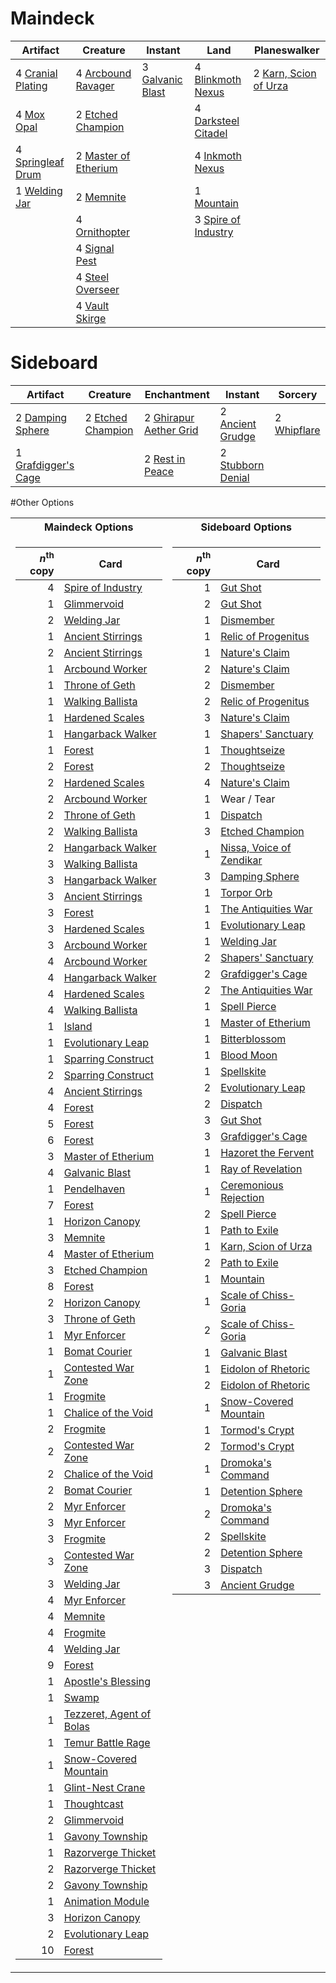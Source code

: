 
# Maindeck
|                                          Artifact                                          |                                           Creature                                            |                                          Instant                                          |                                             Land                                             |                                          Planeswalker                                          |
|--------------------------------------------------------------------------------------------|-----------------------------------------------------------------------------------------------|-------------------------------------------------------------------------------------------|----------------------------------------------------------------------------------------------|------------------------------------------------------------------------------------------------|
|4 [Cranial Plating](http://gatherer.wizards.com/Pages/Card/Details.aspx?multiverseid=205328)|4 [Arcbound Ravager](http://gatherer.wizards.com/Pages/Card/Details.aspx?multiverseid=370510)  |3 [Galvanic Blast](http://gatherer.wizards.com/Pages/Card/Details.aspx?multiverseid=442781)|4 [Blinkmoth Nexus](http://gatherer.wizards.com/Pages/Card/Details.aspx?multiverseid=370407)  |2 [Karn, Scion of Urza](http://gatherer.wizards.com/Pages/Card/Details.aspx?multiverseid=442889)|
|4 [Mox Opal](http://gatherer.wizards.com/Pages/Card/Details.aspx?multiverseid=397719)       |2 [Etched Champion](http://gatherer.wizards.com/Pages/Card/Details.aspx?multiverseid=397710)   |                                                                                           |4 [Darksteel Citadel](http://gatherer.wizards.com/Pages/Card/Details.aspx?multiverseid=397853)|                                                                                                |
|4 [Springleaf Drum](http://gatherer.wizards.com/Pages/Card/Details.aspx?multiverseid=139509)|2 [Master of Etherium](http://gatherer.wizards.com/Pages/Card/Details.aspx?multiverseid=205325)|                                                                                           |4 [Inkmoth Nexus](http://gatherer.wizards.com/Pages/Card/Details.aspx?multiverseid=370407)    |                                                                                                |
|1 [Welding Jar](http://gatherer.wizards.com/Pages/Card/Details.aspx?multiverseid=48328)     |2 [Memnite](http://gatherer.wizards.com/Pages/Card/Details.aspx?multiverseid=None)             |                                                                                           |1 [Mountain](http://gatherer.wizards.com/Pages/Card/Details.aspx?multiverseid=439604)         |                                                                                                |
|                                                                                            |4 [Ornithopter](http://gatherer.wizards.com/Pages/Card/Details.aspx?multiverseid=425813)       |                                                                                           |3 [Spire of Industry](http://gatherer.wizards.com/Pages/Card/Details.aspx?multiverseid=423851)|                                                                                                |
|                                                                                            |4 [Signal Pest](http://gatherer.wizards.com/Pages/Card/Details.aspx?multiverseid=None)         |                                                                                           |                                                                                              |                                                                                                |
|                                                                                            |4 [Steel Overseer](http://gatherer.wizards.com/Pages/Card/Details.aspx?multiverseid=420614)    |                                                                                           |                                                                                              |                                                                                                |
|                                                                                            |4 [Vault Skirge](http://gatherer.wizards.com/Pages/Card/Details.aspx?multiverseid=None)        |                                                                                           |                                                                                              |                                                                                                |


# Sideboard
|                                           Artifact                                           |                                          Creature                                          |                                           Enchantment                                           |                                          Instant                                           |                                       Sorcery                                        |
|----------------------------------------------------------------------------------------------|--------------------------------------------------------------------------------------------|-------------------------------------------------------------------------------------------------|--------------------------------------------------------------------------------------------|--------------------------------------------------------------------------------------|
|2 [Damping Sphere](http://gatherer.wizards.com/Pages/Card/Details.aspx?multiverseid=443101)   |2 [Etched Champion](http://gatherer.wizards.com/Pages/Card/Details.aspx?multiverseid=397710)|2 [Ghirapur Aether Grid](http://gatherer.wizards.com/Pages/Card/Details.aspx?multiverseid=398517)|2 [Ancient Grudge](http://gatherer.wizards.com/Pages/Card/Details.aspx?multiverseid=None)   |2 [Whipflare](http://gatherer.wizards.com/Pages/Card/Details.aspx?multiverseid=446866)|
|1 [Grafdigger's Cage](http://gatherer.wizards.com/Pages/Card/Details.aspx?multiverseid=426046)|                                                                                            |2 [Rest in Peace](http://gatherer.wizards.com/Pages/Card/Details.aspx?multiverseid=442021)       |2 [Stubborn Denial](http://gatherer.wizards.com/Pages/Card/Details.aspx?multiverseid=386673)|                                                                                      |


#Other Options
<table>
<tr><th>Maindeck Options </th><th>Sideboard Options</th></tr>
<tr><td valign="top">

|*n*<sup>th</sup> copy|                                               Card                                                |
|--------------------:|---------------------------------------------------------------------------------------------------|
|                    4|[Spire of Industry](http://gatherer.wizards.com/Pages/Card/Details.aspx?multiverseid=423851)       |
|                    1|[Glimmervoid](http://gatherer.wizards.com/Pages/Card/Details.aspx?multiverseid=370425)             |
|                    2|[Welding Jar](http://gatherer.wizards.com/Pages/Card/Details.aspx?multiverseid=48328)              |
|                    1|[Ancient Stirrings](http://gatherer.wizards.com/Pages/Card/Details.aspx?multiverseid=442148)       |
|                    2|[Ancient Stirrings](http://gatherer.wizards.com/Pages/Card/Details.aspx?multiverseid=442148)       |
|                    1|[Arcbound Worker](http://gatherer.wizards.com/Pages/Card/Details.aspx?multiverseid=370517)         |
|                    1|[Throne of Geth](http://gatherer.wizards.com/Pages/Card/Details.aspx?multiverseid=202675)          |
|                    1|[Walking Ballista](http://gatherer.wizards.com/Pages/Card/Details.aspx?multiverseid=423848)        |
|                    1|[Hardened Scales](http://gatherer.wizards.com/Pages/Card/Details.aspx?multiverseid=None)           |
|                    1|[Hangarback Walker](http://gatherer.wizards.com/Pages/Card/Details.aspx?multiverseid=420600)       |
|                    1|[Forest](http://gatherer.wizards.com/Pages/Card/Details.aspx?multiverseid=439605)                  |
|                    2|[Forest](http://gatherer.wizards.com/Pages/Card/Details.aspx?multiverseid=439605)                  |
|                    2|[Hardened Scales](http://gatherer.wizards.com/Pages/Card/Details.aspx?multiverseid=None)           |
|                    2|[Arcbound Worker](http://gatherer.wizards.com/Pages/Card/Details.aspx?multiverseid=370517)         |
|                    2|[Throne of Geth](http://gatherer.wizards.com/Pages/Card/Details.aspx?multiverseid=202675)          |
|                    2|[Walking Ballista](http://gatherer.wizards.com/Pages/Card/Details.aspx?multiverseid=423848)        |
|                    2|[Hangarback Walker](http://gatherer.wizards.com/Pages/Card/Details.aspx?multiverseid=420600)       |
|                    3|[Walking Ballista](http://gatherer.wizards.com/Pages/Card/Details.aspx?multiverseid=423848)        |
|                    3|[Hangarback Walker](http://gatherer.wizards.com/Pages/Card/Details.aspx?multiverseid=420600)       |
|                    3|[Ancient Stirrings](http://gatherer.wizards.com/Pages/Card/Details.aspx?multiverseid=442148)       |
|                    3|[Forest](http://gatherer.wizards.com/Pages/Card/Details.aspx?multiverseid=439605)                  |
|                    3|[Hardened Scales](http://gatherer.wizards.com/Pages/Card/Details.aspx?multiverseid=None)           |
|                    3|[Arcbound Worker](http://gatherer.wizards.com/Pages/Card/Details.aspx?multiverseid=370517)         |
|                    4|[Arcbound Worker](http://gatherer.wizards.com/Pages/Card/Details.aspx?multiverseid=370517)         |
|                    4|[Hangarback Walker](http://gatherer.wizards.com/Pages/Card/Details.aspx?multiverseid=420600)       |
|                    4|[Hardened Scales](http://gatherer.wizards.com/Pages/Card/Details.aspx?multiverseid=None)           |
|                    4|[Walking Ballista](http://gatherer.wizards.com/Pages/Card/Details.aspx?multiverseid=423848)        |
|                    1|[Island](http://gatherer.wizards.com/Pages/Card/Details.aspx?multiverseid=439602)                  |
|                    1|[Evolutionary Leap](http://gatherer.wizards.com/Pages/Card/Details.aspx?multiverseid=None)         |
|                    1|[Sparring Construct](http://gatherer.wizards.com/Pages/Card/Details.aspx?multiverseid=443120)      |
|                    2|[Sparring Construct](http://gatherer.wizards.com/Pages/Card/Details.aspx?multiverseid=443120)      |
|                    4|[Ancient Stirrings](http://gatherer.wizards.com/Pages/Card/Details.aspx?multiverseid=442148)       |
|                    4|[Forest](http://gatherer.wizards.com/Pages/Card/Details.aspx?multiverseid=439605)                  |
|                    5|[Forest](http://gatherer.wizards.com/Pages/Card/Details.aspx?multiverseid=439605)                  |
|                    6|[Forest](http://gatherer.wizards.com/Pages/Card/Details.aspx?multiverseid=439605)                  |
|                    3|[Master of Etherium](http://gatherer.wizards.com/Pages/Card/Details.aspx?multiverseid=205325)      |
|                    4|[Galvanic Blast](http://gatherer.wizards.com/Pages/Card/Details.aspx?multiverseid=442781)          |
|                    1|[Pendelhaven](http://gatherer.wizards.com/Pages/Card/Details.aspx?multiverseid=None)               |
|                    7|[Forest](http://gatherer.wizards.com/Pages/Card/Details.aspx?multiverseid=439605)                  |
|                    1|[Horizon Canopy](http://gatherer.wizards.com/Pages/Card/Details.aspx?multiverseid=438806)          |
|                    3|[Memnite](http://gatherer.wizards.com/Pages/Card/Details.aspx?multiverseid=None)                   |
|                    4|[Master of Etherium](http://gatherer.wizards.com/Pages/Card/Details.aspx?multiverseid=205325)      |
|                    3|[Etched Champion](http://gatherer.wizards.com/Pages/Card/Details.aspx?multiverseid=397710)         |
|                    8|[Forest](http://gatherer.wizards.com/Pages/Card/Details.aspx?multiverseid=439605)                  |
|                    2|[Horizon Canopy](http://gatherer.wizards.com/Pages/Card/Details.aspx?multiverseid=438806)          |
|                    3|[Throne of Geth](http://gatherer.wizards.com/Pages/Card/Details.aspx?multiverseid=202675)          |
|                    1|[Myr Enforcer](http://gatherer.wizards.com/Pages/Card/Details.aspx?multiverseid=None)              |
|                    1|[Bomat Courier](http://gatherer.wizards.com/Pages/Card/Details.aspx?multiverseid=417772)           |
|                    1|[Contested War Zone](http://gatherer.wizards.com/Pages/Card/Details.aspx?multiverseid=213775)      |
|                    1|[Frogmite](http://gatherer.wizards.com/Pages/Card/Details.aspx?multiverseid=370434)                |
|                    1|[Chalice of the Void](http://gatherer.wizards.com/Pages/Card/Details.aspx?multiverseid=370411)     |
|                    2|[Frogmite](http://gatherer.wizards.com/Pages/Card/Details.aspx?multiverseid=370434)                |
|                    2|[Contested War Zone](http://gatherer.wizards.com/Pages/Card/Details.aspx?multiverseid=213775)      |
|                    2|[Chalice of the Void](http://gatherer.wizards.com/Pages/Card/Details.aspx?multiverseid=370411)     |
|                    2|[Bomat Courier](http://gatherer.wizards.com/Pages/Card/Details.aspx?multiverseid=417772)           |
|                    2|[Myr Enforcer](http://gatherer.wizards.com/Pages/Card/Details.aspx?multiverseid=None)              |
|                    3|[Myr Enforcer](http://gatherer.wizards.com/Pages/Card/Details.aspx?multiverseid=None)              |
|                    3|[Frogmite](http://gatherer.wizards.com/Pages/Card/Details.aspx?multiverseid=370434)                |
|                    3|[Contested War Zone](http://gatherer.wizards.com/Pages/Card/Details.aspx?multiverseid=213775)      |
|                    3|[Welding Jar](http://gatherer.wizards.com/Pages/Card/Details.aspx?multiverseid=48328)              |
|                    4|[Myr Enforcer](http://gatherer.wizards.com/Pages/Card/Details.aspx?multiverseid=None)              |
|                    4|[Memnite](http://gatherer.wizards.com/Pages/Card/Details.aspx?multiverseid=None)                   |
|                    4|[Frogmite](http://gatherer.wizards.com/Pages/Card/Details.aspx?multiverseid=370434)                |
|                    4|[Welding Jar](http://gatherer.wizards.com/Pages/Card/Details.aspx?multiverseid=48328)              |
|                    9|[Forest](http://gatherer.wizards.com/Pages/Card/Details.aspx?multiverseid=439605)                  |
|                    1|[Apostle's Blessing](http://gatherer.wizards.com/Pages/Card/Details.aspx?multiverseid=397768)      |
|                    1|[Swamp](http://gatherer.wizards.com/Pages/Card/Details.aspx?multiverseid=439603)                   |
|                    1|[Tezzeret, Agent of Bolas](http://gatherer.wizards.com/Pages/Card/Details.aspx?multiverseid=214065)|
|                    1|[Temur Battle Rage](http://gatherer.wizards.com/Pages/Card/Details.aspx?multiverseid=391940)       |
|                    1|[Snow-Covered Mountain](http://gatherer.wizards.com/Pages/Card/Details.aspx?multiverseid=184814)   |
|                    1|[Glint-Nest Crane](http://gatherer.wizards.com/Pages/Card/Details.aspx?multiverseid=417623)        |
|                    1|[Thoughtcast](http://gatherer.wizards.com/Pages/Card/Details.aspx?multiverseid=397804)             |
|                    2|[Glimmervoid](http://gatherer.wizards.com/Pages/Card/Details.aspx?multiverseid=370425)             |
|                    1|[Gavony Township](http://gatherer.wizards.com/Pages/Card/Details.aspx?multiverseid=233242)         |
|                    1|[Razorverge Thicket](http://gatherer.wizards.com/Pages/Card/Details.aspx?multiverseid=209407)      |
|                    2|[Razorverge Thicket](http://gatherer.wizards.com/Pages/Card/Details.aspx?multiverseid=209407)      |
|                    2|[Gavony Township](http://gatherer.wizards.com/Pages/Card/Details.aspx?multiverseid=233242)         |
|                    1|[Animation Module](http://gatherer.wizards.com/Pages/Card/Details.aspx?multiverseid=417767)        |
|                    3|[Horizon Canopy](http://gatherer.wizards.com/Pages/Card/Details.aspx?multiverseid=438806)          |
|                    2|[Evolutionary Leap](http://gatherer.wizards.com/Pages/Card/Details.aspx?multiverseid=None)         |
|                   10|[Forest](http://gatherer.wizards.com/Pages/Card/Details.aspx?multiverseid=439605)                  |



</td><td valign="top">

|*n*<sup>th</sup> copy|                                               Card                                                |
|--------------------:|---------------------------------------------------------------------------------------------------|
|                    1|[Gut Shot](http://gatherer.wizards.com/Pages/Card/Details.aspx?multiverseid=397673)                |
|                    2|[Gut Shot](http://gatherer.wizards.com/Pages/Card/Details.aspx?multiverseid=397673)                |
|                    1|[Dismember](http://gatherer.wizards.com/Pages/Card/Details.aspx?multiverseid=None)                 |
|                    1|[Relic of Progenitus](http://gatherer.wizards.com/Pages/Card/Details.aspx?multiverseid=205326)     |
|                    1|[Nature's Claim](http://gatherer.wizards.com/Pages/Card/Details.aspx?multiverseid=438743)          |
|                    2|[Nature's Claim](http://gatherer.wizards.com/Pages/Card/Details.aspx?multiverseid=438743)          |
|                    2|[Dismember](http://gatherer.wizards.com/Pages/Card/Details.aspx?multiverseid=None)                 |
|                    2|[Relic of Progenitus](http://gatherer.wizards.com/Pages/Card/Details.aspx?multiverseid=205326)     |
|                    3|[Nature's Claim](http://gatherer.wizards.com/Pages/Card/Details.aspx?multiverseid=438743)          |
|                    1|[Shapers' Sanctuary](http://gatherer.wizards.com/Pages/Card/Details.aspx?multiverseid=435362)      |
|                    1|[Thoughtseize](http://gatherer.wizards.com/Pages/Card/Details.aspx?multiverseid=438676)            |
|                    2|[Thoughtseize](http://gatherer.wizards.com/Pages/Card/Details.aspx?multiverseid=438676)            |
|                    4|[Nature's Claim](http://gatherer.wizards.com/Pages/Card/Details.aspx?multiverseid=438743)          |
|                    1|Wear / Tear                                                                                        |
|                    1|[Dispatch](http://gatherer.wizards.com/Pages/Card/Details.aspx?multiverseid=439432)                |
|                    3|[Etched Champion](http://gatherer.wizards.com/Pages/Card/Details.aspx?multiverseid=397710)         |
|                    1|[Nissa, Voice of Zendikar](http://gatherer.wizards.com/Pages/Card/Details.aspx?multiverseid=417424)|
|                    3|[Damping Sphere](http://gatherer.wizards.com/Pages/Card/Details.aspx?multiverseid=443101)          |
|                    1|[Torpor Orb](http://gatherer.wizards.com/Pages/Card/Details.aspx?multiverseid=233069)              |
|                    1|[The Antiquities War](http://gatherer.wizards.com/Pages/Card/Details.aspx?multiverseid=442930)     |
|                    1|[Evolutionary Leap](http://gatherer.wizards.com/Pages/Card/Details.aspx?multiverseid=None)         |
|                    1|[Welding Jar](http://gatherer.wizards.com/Pages/Card/Details.aspx?multiverseid=48328)              |
|                    2|[Shapers' Sanctuary](http://gatherer.wizards.com/Pages/Card/Details.aspx?multiverseid=435362)      |
|                    2|[Grafdigger's Cage](http://gatherer.wizards.com/Pages/Card/Details.aspx?multiverseid=426046)       |
|                    2|[The Antiquities War](http://gatherer.wizards.com/Pages/Card/Details.aspx?multiverseid=442930)     |
|                    1|[Spell Pierce](http://gatherer.wizards.com/Pages/Card/Details.aspx?multiverseid=425876)            |
|                    1|[Master of Etherium](http://gatherer.wizards.com/Pages/Card/Details.aspx?multiverseid=205325)      |
|                    1|[Bitterblossom](http://gatherer.wizards.com/Pages/Card/Details.aspx?multiverseid=None)             |
|                    1|[Blood Moon](http://gatherer.wizards.com/Pages/Card/Details.aspx?multiverseid=370419)              |
|                    1|[Spellskite](http://gatherer.wizards.com/Pages/Card/Details.aspx?multiverseid=397743)              |
|                    2|[Evolutionary Leap](http://gatherer.wizards.com/Pages/Card/Details.aspx?multiverseid=None)         |
|                    2|[Dispatch](http://gatherer.wizards.com/Pages/Card/Details.aspx?multiverseid=439432)                |
|                    3|[Gut Shot](http://gatherer.wizards.com/Pages/Card/Details.aspx?multiverseid=397673)                |
|                    3|[Grafdigger's Cage](http://gatherer.wizards.com/Pages/Card/Details.aspx?multiverseid=426046)       |
|                    1|[Hazoret the Fervent](http://gatherer.wizards.com/Pages/Card/Details.aspx?multiverseid=429886)     |
|                    1|[Ray of Revelation](http://gatherer.wizards.com/Pages/Card/Details.aspx?multiverseid=34199)        |
|                    1|[Ceremonious Rejection](http://gatherer.wizards.com/Pages/Card/Details.aspx?multiverseid=417613)   |
|                    2|[Spell Pierce](http://gatherer.wizards.com/Pages/Card/Details.aspx?multiverseid=425876)            |
|                    1|[Path to Exile](http://gatherer.wizards.com/Pages/Card/Details.aspx?multiverseid=None)             |
|                    1|[Karn, Scion of Urza](http://gatherer.wizards.com/Pages/Card/Details.aspx?multiverseid=442889)     |
|                    2|[Path to Exile](http://gatherer.wizards.com/Pages/Card/Details.aspx?multiverseid=None)             |
|                    1|[Mountain](http://gatherer.wizards.com/Pages/Card/Details.aspx?multiverseid=439604)                |
|                    1|[Scale of Chiss-Goria](http://gatherer.wizards.com/Pages/Card/Details.aspx?multiverseid=48400)     |
|                    2|[Scale of Chiss-Goria](http://gatherer.wizards.com/Pages/Card/Details.aspx?multiverseid=48400)     |
|                    1|[Galvanic Blast](http://gatherer.wizards.com/Pages/Card/Details.aspx?multiverseid=442781)          |
|                    1|[Eidolon of Rhetoric](http://gatherer.wizards.com/Pages/Card/Details.aspx?multiverseid=380409)     |
|                    2|[Eidolon of Rhetoric](http://gatherer.wizards.com/Pages/Card/Details.aspx?multiverseid=380409)     |
|                    1|[Snow-Covered Mountain](http://gatherer.wizards.com/Pages/Card/Details.aspx?multiverseid=184814)   |
|                    1|[Tormod's Crypt](http://gatherer.wizards.com/Pages/Card/Details.aspx?multiverseid=None)            |
|                    2|[Tormod's Crypt](http://gatherer.wizards.com/Pages/Card/Details.aspx?multiverseid=None)            |
|                    1|[Dromoka's Command](http://gatherer.wizards.com/Pages/Card/Details.aspx?multiverseid=None)         |
|                    1|[Detention Sphere](http://gatherer.wizards.com/Pages/Card/Details.aspx?multiverseid=270356)        |
|                    2|[Dromoka's Command](http://gatherer.wizards.com/Pages/Card/Details.aspx?multiverseid=None)         |
|                    2|[Spellskite](http://gatherer.wizards.com/Pages/Card/Details.aspx?multiverseid=397743)              |
|                    2|[Detention Sphere](http://gatherer.wizards.com/Pages/Card/Details.aspx?multiverseid=270356)        |
|                    3|[Dispatch](http://gatherer.wizards.com/Pages/Card/Details.aspx?multiverseid=439432)                |
|                    3|[Ancient Grudge](http://gatherer.wizards.com/Pages/Card/Details.aspx?multiverseid=None)            |



</td></tr> </table>
